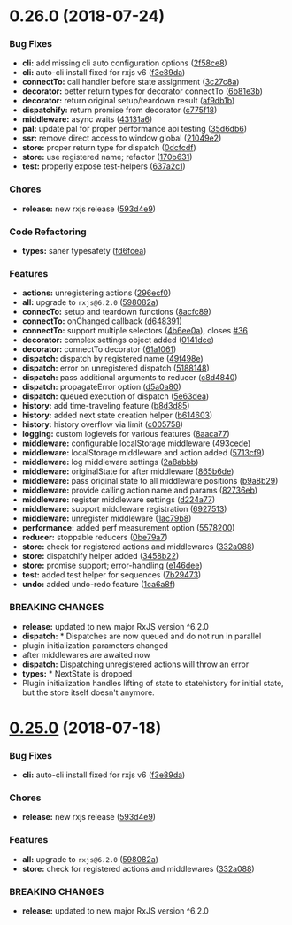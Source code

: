 <a name="0.26.0"></a>
# 0.26.0 (2018-07-24)


### Bug Fixes

* **cli:** add missing cli auto configuration options ([2f58ce8](https://github.com/aurelia/store/commit/2f58ce8))
* **cli:** auto-cli install fixed for rxjs v6 ([f3e89da](https://github.com/aurelia/store/commit/f3e89da))
* **connectTo:** call handler before state assignment ([3c27c8a](https://github.com/aurelia/store/commit/3c27c8a))
* **decorator:** better return types for decorator connectTo ([6b81e3b](https://github.com/aurelia/store/commit/6b81e3b))
* **decorator:** return original setup/teardown result ([af9db1b](https://github.com/aurelia/store/commit/af9db1b))
* **dispatchify:** return promise from decorator ([c775f18](https://github.com/aurelia/store/commit/c775f18))
* **middleware:** async waits ([43131a6](https://github.com/aurelia/store/commit/43131a6))
* **pal:** update pal for proper performance api testing ([35d6db6](https://github.com/aurelia/store/commit/35d6db6))
* **ssr:** remove direct access to window global ([21049e2](https://github.com/aurelia/store/commit/21049e2))
* **store:** proper return type for dispatch ([0dcfcdf](https://github.com/aurelia/store/commit/0dcfcdf))
* **store:** use registered name; refactor ([170b631](https://github.com/aurelia/store/commit/170b631))
* **test:** properly expose test-helpers ([637a2c1](https://github.com/aurelia/store/commit/637a2c1))


### Chores

* **release:** new rxjs release ([593d4e9](https://github.com/aurelia/store/commit/593d4e9))


### Code Refactoring

* **types:** saner typesafety ([fd6fcea](https://github.com/aurelia/store/commit/fd6fcea))


### Features

* **actions:** unregistering actions ([296ecf0](https://github.com/aurelia/store/commit/296ecf0))
* **all:** upgrade to `rxjs@6.2.0` ([598082a](https://github.com/aurelia/store/commit/598082a))
* **connecTo:** setup and teardown functions ([8acfc89](https://github.com/aurelia/store/commit/8acfc89))
* **connectTo:** onChanged callback ([d648391](https://github.com/aurelia/store/commit/d648391))
* **connectTo:** support multiple selectors ([4b6ee0a](https://github.com/aurelia/store/commit/4b6ee0a)), closes [#36](https://github.com/aurelia/store/issues/36)
* **decorator:** complex settings object added ([0141dce](https://github.com/aurelia/store/commit/0141dce))
* **decorator:** connectTo decorator ([61a1061](https://github.com/aurelia/store/commit/61a1061))
* **dispatch:** dispatch by registered name ([49f498e](https://github.com/aurelia/store/commit/49f498e))
* **dispatch:** error on unregistered dispatch ([5188148](https://github.com/aurelia/store/commit/5188148))
* **dispatch:** pass additional arguments to reducer ([c8d4840](https://github.com/aurelia/store/commit/c8d4840))
* **dispatch:** propagateError option ([d5a0a80](https://github.com/aurelia/store/commit/d5a0a80))
* **dispatch:** queued execution of dispatch ([5e63dea](https://github.com/aurelia/store/commit/5e63dea))
* **history:** add time-traveling feature ([b8d3d85](https://github.com/aurelia/store/commit/b8d3d85))
* **history:** added next state creation helper ([b614603](https://github.com/aurelia/store/commit/b614603))
* **history:** history overflow via limit ([c005758](https://github.com/aurelia/store/commit/c005758))
* **logging:** custom loglevels for various features ([8aaca77](https://github.com/aurelia/store/commit/8aaca77))
* **middleware:** configurable localStorage middleware ([493cede](https://github.com/aurelia/store/commit/493cede))
* **middleware:** localStorage middleware and action added ([5713cf9](https://github.com/aurelia/store/commit/5713cf9))
* **middleware:** log middleware settings ([2a8abbb](https://github.com/aurelia/store/commit/2a8abbb))
* **middleware:** originalState for after middleware ([865b6de](https://github.com/aurelia/store/commit/865b6de))
* **middleware:** pass original state to all middleware positions ([b9a8b29](https://github.com/aurelia/store/commit/b9a8b29))
* **middleware:** provide calling action name and params ([82736eb](https://github.com/aurelia/store/commit/82736eb))
* **middleware:** register middleware settings ([d224a77](https://github.com/aurelia/store/commit/d224a77))
* **middleware:** support middleware registration ([6927513](https://github.com/aurelia/store/commit/6927513))
* **middleware:** unregister middleware ([1ac79b8](https://github.com/aurelia/store/commit/1ac79b8))
* **performance:** added perf measurement option ([5578200](https://github.com/aurelia/store/commit/5578200))
* **reducer:** stoppable reducers ([0be79a7](https://github.com/aurelia/store/commit/0be79a7))
* **store:** check for registered actions and middlewares ([332a088](https://github.com/aurelia/store/commit/332a088))
* **store:** dispatchify helper added ([3458b22](https://github.com/aurelia/store/commit/3458b22))
* **store:** promise support; error-handling ([e146dee](https://github.com/aurelia/store/commit/e146dee))
* **test:** added test helper for sequences ([7b29473](https://github.com/aurelia/store/commit/7b29473))
* **undo:** added undo-redo feature ([1ca6a8f](https://github.com/aurelia/store/commit/1ca6a8f))


### BREAKING CHANGES

* **release:** updated to new major RxJS version ^6.2.0
* **dispatch:** * Dispatches are now queued and do not run in parallel
* plugin initialization parameters changed
* after middlewares are awaited now
* **dispatch:** Dispatching unregistered actions will throw an error
* **types:** * NextState is dropped
* Plugin initialization handles lifting of state to statehistory for initial state, but the store itself doesn't anymore.



<a name="0.25.0"></a>
# [0.25.0](https://github.com/aurelia/store/compare/v0.23.3...v0.25.0) (2018-07-18)


### Bug Fixes

* **cli:** auto-cli install fixed for rxjs v6 ([f3e89da](https://github.com/aurelia/store/commit/f3e89da))


### Chores

* **release:** new rxjs release ([593d4e9](https://github.com/aurelia/store/commit/593d4e9))


### Features

* **all:** upgrade to `rxjs@6.2.0` ([598082a](https://github.com/aurelia/store/commit/598082a))
* **store:** check for registered actions and middlewares ([332a088](https://github.com/aurelia/store/commit/332a088))


### BREAKING CHANGES

* **release:** updated to new major RxJS version ^6.2.0




